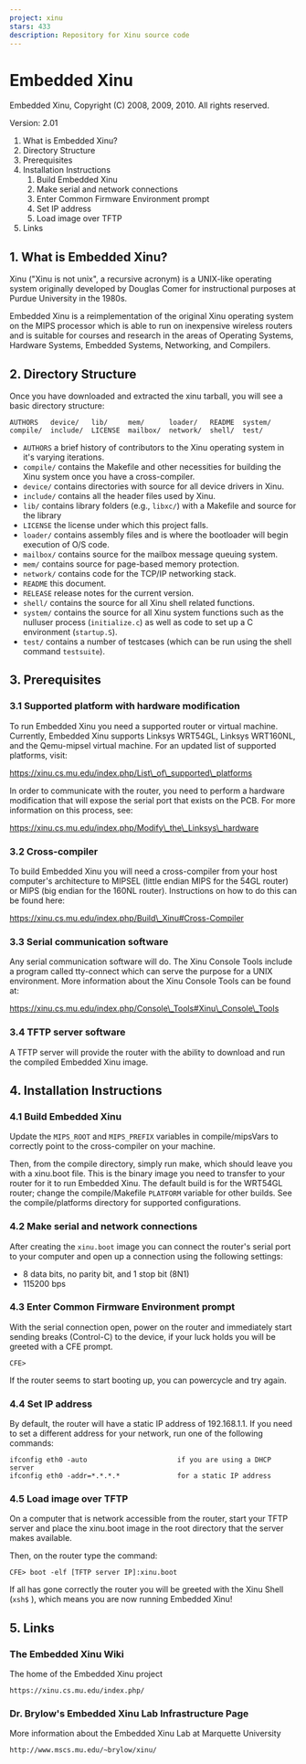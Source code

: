 ```yaml
---
project: xinu
stars: 433
description: Repository for Xinu source code
---
```


Embedded Xinu
=============

Embedded Xinu, Copyright (C) 2008, 2009, 2010. All rights reserved.

Version: 2.01

1.  What is Embedded Xinu?
2.  Directory Structure
3.  Prerequisites
4.  Installation Instructions
    1.  Build Embedded Xinu
    2.  Make serial and network connections
    3.  Enter Common Firmware Environment prompt
    4.  Set IP address
    5.  Load image over TFTP
5.  Links

1\. What is Embedded Xinu?
--------------------------

Xinu ("Xinu is not unix", a recursive acronym) is a UNIX-like operating system originally developed by Douglas Comer for instructional purposes at Purdue University in the 1980s.

Embedded Xinu is a reimplementation of the original Xinu operating system on the MIPS processor which is able to run on inexpensive wireless routers and is suitable for courses and research in the areas of Operating Systems, Hardware Systems, Embedded Systems, Networking, and Compilers.

2\. Directory Structure
-----------------------

Once you have downloaded and extracted the xinu tarball, you will see a basic directory structure:

```
AUTHORS   device/   lib/     mem/      loader/   README  system/
compile/  include/  LICENSE  mailbox/  network/  shell/  test/
```

-   `AUTHORS` a brief history of contributors to the Xinu operating system in it's varying iterations.
-   `compile/` contains the Makefile and other necessities for building the Xinu system once you have a cross-compiler.
-   `device/` contains directories with source for all device drivers in Xinu.
-   `include/` contains all the header files used by Xinu.
-   `lib/` contains library folders (e.g., `libxc/`) with a Makefile and source for the library
-   `LICENSE` the license under which this project falls.
-   `loader/` contains assembly files and is where the bootloader will begin execution of O/S code.
-   `mailbox/` contains source for the mailbox message queuing system.
-   `mem/` contains source for page-based memory protection.
-   `network/` contains code for the TCP/IP networking stack.
-   `README` this document.
-   `RELEASE` release notes for the current version.
-   `shell/` contains the source for all Xinu shell related functions.
-   `system/` contains the source for all Xinu system functions such as the nulluser process (`initialize.c`) as well as code to set up a C environment (`startup.S`).
-   `test/` contains a number of testcases (which can be run using the shell command `testsuite`).

3\. Prerequisites
-----------------

### 3.1 Supported platform with hardware modification

To run Embedded Xinu you need a supported router or virtual machine. Currently, Embedded Xinu supports Linksys WRT54GL, Linksys WRT160NL, and the Qemu-mipsel virtual machine. For an updated list of supported platforms, visit:

https://xinu.cs.mu.edu/index.php/List\_of\_supported\_platforms

In order to communicate with the router, you need to perform a hardware modification that will expose the serial port that exists on the PCB. For more information on this process, see:

https://xinu.cs.mu.edu/index.php/Modify\_the\_Linksys\_hardware

### 3.2 Cross-compiler

To build Embedded Xinu you will need a cross-compiler from your host computer's architecture to MIPSEL (little endian MIPS for the 54GL router) or MIPS (big endian for the 160NL router). Instructions on how to do this can be found here:

https://xinu.cs.mu.edu/index.php/Build\_Xinu#Cross-Compiler

### 3.3 Serial communication software

Any serial communication software will do. The Xinu Console Tools include a program called tty-connect which can serve the purpose for a UNIX environment. More information about the Xinu Console Tools can be found at:

https://xinu.cs.mu.edu/index.php/Console\_Tools#Xinu\_Console\_Tools

### 3.4 TFTP server software

A TFTP server will provide the router with the ability to download and run the compiled Embedded Xinu image.

4\. Installation Instructions
-----------------------------

### 4.1 Build Embedded Xinu

Update the `MIPS_ROOT` and `MIPS_PREFIX` variables in compile/mipsVars to correctly point to the cross-compiler on your machine.

Then, from the compile directory, simply run make, which should leave you with a xinu.boot file. This is the binary image you need to transfer to your router for it to run Embedded Xinu. The default build is for the WRT54GL router; change the compile/Makefile `PLATFORM` variable for other builds. See the compile/platforms directory for supported configurations.

### 4.2 Make serial and network connections

After creating the `xinu.boot` image you can connect the router's serial port to your computer and open up a connection using the following settings:

-   8 data bits, no parity bit, and 1 stop bit (8N1)
-   115200 bps

### 4.3 Enter Common Firmware Environment prompt

With the serial connection open, power on the router and immediately start sending breaks (Control-C) to the device, if your luck holds you will be greeted with a CFE prompt.

```
CFE>
```

If the router seems to start booting up, you can powercycle and try again.

### 4.4 Set IP address

By default, the router will have a static IP address of 192.168.1.1. If you need to set a different address for your network, run one of the following commands:

```
ifconfig eth0 -auto                      if you are using a DHCP server 
ifconfig eth0 -addr=*.*.*.*              for a static IP address
```

### 4.5 Load image over TFTP

On a computer that is network accessible from the router, start your TFTP server and place the xinu.boot image in the root directory that the server makes available.

Then, on the router type the command:

```
CFE> boot -elf [TFTP server IP]:xinu.boot
```

If all has gone correctly the router you will be greeted with the Xinu Shell (`xsh$` ), which means you are now running Embedded Xinu!

5\. Links
---------

### The Embedded Xinu Wiki

The home of the Embedded Xinu project

```
https://xinu.cs.mu.edu/index.php/
```

### Dr. Brylow's Embedded Xinu Lab Infrastructure Page

More information about the Embedded Xinu Lab at Marquette University

```
http://www.mscs.mu.edu/~brylow/xinu/
```
